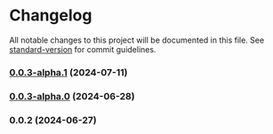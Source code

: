 # Changelog

All notable changes to this project will be documented in this file. See [standard-version](https://github.com/conventional-changelog/standard-version) for commit guidelines.

### [0.0.3-alpha.1](https://github.com/acrool/acrool-react-hooks/compare/v0.0.3-alpha.0...v0.0.3-alpha.1) (2024-07-11)

### [0.0.3-alpha.0](https://github.com/acrool/acrool-react-hooks/compare/v0.0.2...v0.0.3-alpha.0) (2024-06-28)

### 0.0.2 (2024-06-27)
